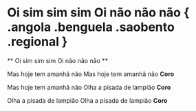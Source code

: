 # Oi sim sim sim Oi não não não { .angola .benguela .saobento .regional }

**
Oi sim sim sim
Oi não não não
**

Mas hoje tem amanhã não
Mas hoje tem amanhã não
**Coro**

Mas hoje tem amanhã não
Olha a pisada de lampião
**Coro**

Olha a pisada de lampião
Olha a pisada de lampião
**Coro**